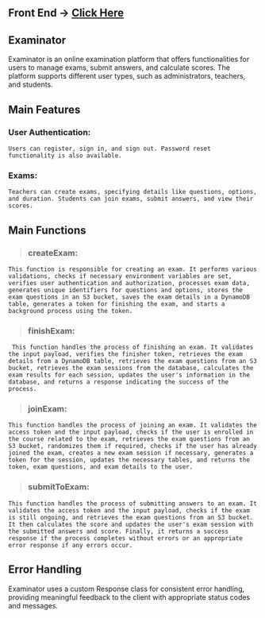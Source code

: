 ## Front End → [Click Here](https://github.com/salimhankurul/examinator-client)

## Examinator

Examinator is an online examination platform that offers functionalities for users to manage exams, submit answers, and calculate scores. The platform supports different user types, such as administrators, teachers, and students.

## Main Features

### User Authentication:

```plaintext
Users can register, sign in, and sign out. Password reset functionality is also available.
```

### Exams:

```plaintext
Teachers can create exams, specifying details like questions, options, and duration. Students can join exams, submit answers, and view their scores.
```

## Main Functions

> ### createExam:

```plaintext
This function is responsible for creating an exam. It performs various validations, checks if necessary environment variables are set, verifies user authentication and authorization, processes exam data, generates unique identifiers for questions and options, stores the exam questions in an S3 bucket, saves the exam details in a DynamoDB table, generates a token for finishing the exam, and starts a background process using the token.
```

> ### finishExam:

```plaintext
 This function handles the process of finishing an exam. It validates the input payload, verifies the finisher token, retrieves the exam details from a DynamoDB table, retrieves the exam questions from an S3 bucket, retrieves the exam sessions from the database, calculates the exam results for each session, updates the user's information in the database, and returns a response indicating the success of the process.
```

> ### joinExam:

```plaintext
This function handles the process of joining an exam. It validates the access token and the input payload, checks if the user is enrolled in the course related to the exam, retrieves the exam questions from an S3 bucket, randomizes them if required, checks if the user has already joined the exam, creates a new exam session if necessary, generates a token for the session, updates the necessary tables, and returns the token, exam questions, and exam details to the user.
```

> ### submitToExam:

```plaintext
This function handles the process of submitting answers to an exam. It validates the access token and the input payload, checks if the exam is still ongoing, and retrieves the exam questions from an S3 bucket. It then calculates the score and updates the user's exam session with the submitted answers and score. Finally, it returns a success response if the process completes without errors or an appropriate error response if any errors occur.
```

## Error Handling

Examinator uses a custom Response class for consistent error handling, providing meaningful feedback to the client with appropriate status codes and messages.